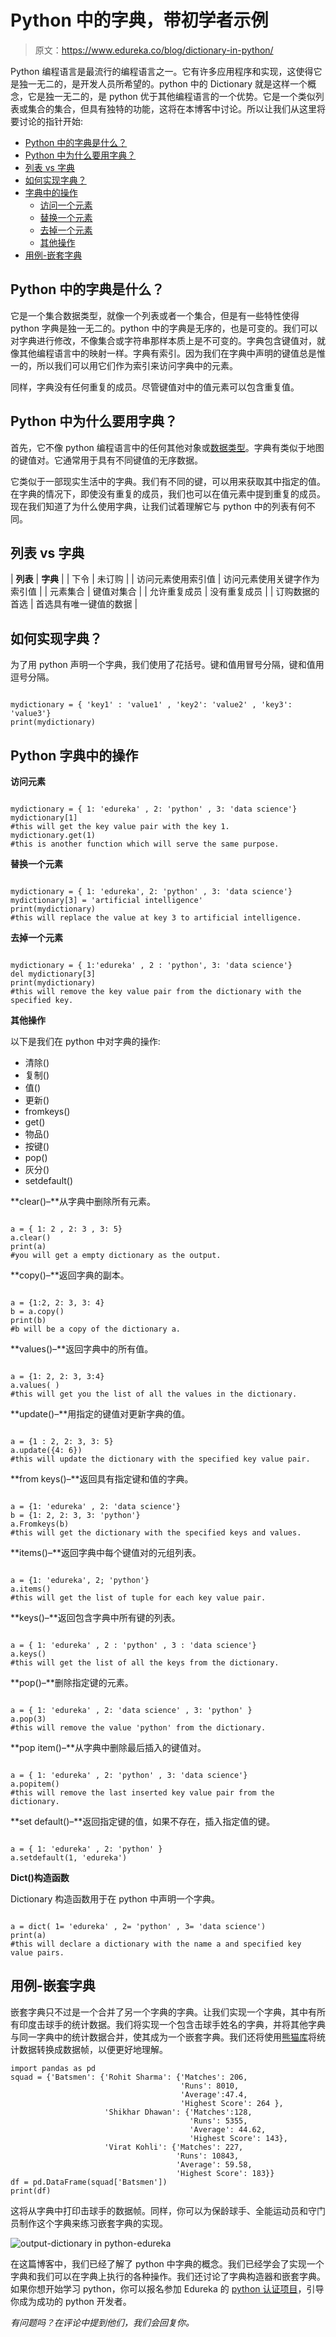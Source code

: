 # Python 中的字典，带初学者示例

> 原文：<https://www.edureka.co/blog/dictionary-in-python/>

Python 编程语言是最流行的编程语言之一。它有许多应用程序和实现，这使得它是独一无二的，是开发人员所希望的。python 中的 Dictionary 就是这样一个概念，它是独一无二的，是 python 优于其他编程语言的一个优势。它是一个类似列表或集合的集合，但具有独特的功能，这将在本博客中讨论。所以让我们从这里将要讨论的指针开始:

*   [Python 中的字典是什么？](#1)
*   [Python 中为什么要用字典？](#2)
*   [列表 vs 字典](#3)
*   [如何实现字典？](#4)
*   [字典中的操作](#5)
    *   [访问一个元素](#6)
    *   [替换一个元素](#7)
    *   [去掉一个元素](#8)
    *   [其他操作](#9)
*   [用例-嵌套字典](#10)

## **Python 中的字典是什么？**

它是一个集合数据类型，就像一个列表或者一个集合，但是有一些特性使得 python 字典是独一无二的。python 中的字典是无序的，也是可变的。我们可以对字典进行修改，不像集合或字符串那样本质上是不可变的。字典包含键值对，就像其他编程语言中的映射一样。字典有索引。因为我们在字典中声明的键值总是惟一的，所以我们可以用它们作为索引来访问字典中的元素。

同样，字典没有任何重复的成员。尽管键值对中的值元素可以包含重复值。

## **Python 中为什么要用字典？**

首先，它不像 python 编程语言中的任何其他对象或[数据类型](https://www.edureka.co/blog/variables-and-data-types-in-python/)。字典有类似于地图的键值对。它通常用于具有不同键值的无序数据。

它类似于一部现实生活中的字典。我们有不同的键，可以用来获取其中指定的值。在字典的情况下，即使没有重复的成员，我们也可以在值元素中提到重复的成员。现在我们知道了为什么使用字典，让我们试着理解它与 python 中的列表有何不同。

## **列表 vs 字典**

| **列表** | **字典** |
| 下令 | 未订购 |
| 访问元素使用索引值 | 访问元素使用关键字作为索引值 |
| 元素集合 | 键值对集合 |
| 允许重复成员 | 没有重复成员 |
| 订购数据的首选 | 首选具有唯一键值的数据 |

## **如何实现字典？**

为了用 python 声明一个字典，我们使用了花括号。键和值用冒号分隔，键和值用逗号分隔。

```

mydictionary = { 'key1' : 'value1' , 'key2': 'value2' , 'key3': 'value3'}
print(mydictionary)

```

## **Python 字典中的操作**

**访问元素**

```

mydictionary = { 1: 'edureka' , 2: 'python' , 3: 'data science'}
mydictionary[1]
#this will get the key value pair with the key 1.
mydictionary.get(1)
#this is another function which will serve the same purpose.

```

**替换一个元素**

```

mydictionary = { 1: 'edureka', 2: 'python' , 3: 'data science'}
mydictionary[3] = 'artificial intelligence'
print(mydictionary)
#this will replace the value at key 3 to artificial intelligence.

```

**去掉一个元素**

```

mydictionary = { 1:'edureka' , 2 : 'python', 3: 'data science'}
del mydictionary[3]
print(mydictionary)
#this will remove the key value pair from the dictionary with the specified key.

```

**其他操作**

以下是我们在 python 中对字典的操作:

*   清除()
*   复制()
*   值()
*   更新()
*   fromkeys()
*   get()
*   物品()
*   按键()
*   pop()
*   灰分()
*   setdefault()

**clear()–**从字典中删除所有元素。

```

a = { 1: 2 , 2: 3 , 3: 5}
a.clear()
print(a)
#you will get a empty dictionary as the output.

```

**copy()–**返回字典的副本。

```

a = {1:2, 2: 3, 3: 4}
b = a.copy()
print(b)
#b will be a copy of the dictionary a.

```

**values()–**返回字典中的所有值。

```

a = {1: 2, 2: 3, 3:4}
a.values( )
#this will get you the list of all the values in the dictionary.

```

**update()–**用指定的键值对更新字典的值。

```

a = {1 : 2, 2: 3, 3: 5}
a.update({4: 6})
#this will update the dictionary with the specified key value pair.

```

**from keys()–**返回具有指定键和值的字典。

```

a = {1: 'edureka' , 2: 'data science'}
b = {1: 2, 2: 3, 3: 'python'}
a.Fromkeys(b)
#this will get the dictionary with the specified keys and values.

```

**items()–**返回字典中每个键值对的元组列表。

```

a = {1: 'edureka', 2; 'python'}
a.items()
#this will get the list of tuple for each key value pair.

```

**keys()–**返回包含字典中所有键的列表。

```

a = { 1: 'edureka' , 2 : 'python' , 3 : 'data science'}
a.keys()
#this will get the list of all the keys from the dictionary.

```

**pop()–**删除指定键的元素。

```

a = { 1: 'edureka' , 2: 'data science' , 3: 'python' }
a.pop(3)
#this will remove the value 'python' from the dictionary.

```

**pop item()–**从字典中删除最后插入的键值对。

```

a = { 1: 'edureka' , 2: 'python' , 3: 'data science'}
a.popitem()
#this will remove the last inserted key value pair from the dictionary.

```

**set default()–**返回指定键的值，如果不存在，插入指定值的键。

```

a = { 1: 'edureka' , 2: 'python' }
a.setdefault(1, 'edureka')

```

**Dict()构造函数**

Dictionary 构造函数用于在 python 中声明一个字典。

```

a = dict( 1= 'edureka' , 2= 'python' , 3= 'data science')
print(a)
#this will declare a dictionary with the name a and specified key value pairs.

```

## **用例-嵌套字典**

嵌套字典只不过是一个合并了另一个字典的字典。让我们实现一个字典，其中有所有印度击球手的统计数据。我们将实现一个包含击球手姓名的字典，并将其他字典与同一字典中的统计数据合并，使其成为一个嵌套字典。我们还将使用[熊猫库](https://www.edureka.co/blog/python-pandas-tutorial/)将统计数据转换成数据帧，以便更好地理解。

```
import pandas as pd
squad = {'Batsmen': {'Rohit Sharma': {'Matches': 206,
                                      'Runs': 8010,
                                      'Average':47.4,
                                      'Highest Score': 264 },
                     'Shikhar Dhawan': {'Matches':128,
                                        'Runs': 5355,
                                        'Average': 44.62,
                                        'Highest Score': 143},
                     'Virat Kohli': {'Matches': 227,
                                     'Runs': 10843,
                                     'Average': 59.58,
                                     'Highest Score': 183}}
df = pd.DataFrame(squad['Batsmen'])
print(df)

```

这将从字典中打印击球手的数据帧。同样，你可以为保龄球手、全能运动员和守门员制作这个字典来练习嵌套字典的实现。

![output-dictionary in python-edureka](img/e0c88dcadbc362350bc5b2d165071d0b.png)

在这篇博客中，我们已经了解了 python 中字典的概念。我们已经学会了实现一个字典和我们可以在字典上执行的各种操作。我们还讨论了字典构造器和嵌套字典。如果你想开始学习 python，你可以报名参加 Edureka 的 [python 认证项目](https://edureka.co/python)，引导你成为成功的 python 开发者。

*有问题吗？在评论中提到他们，我们会回复你。*